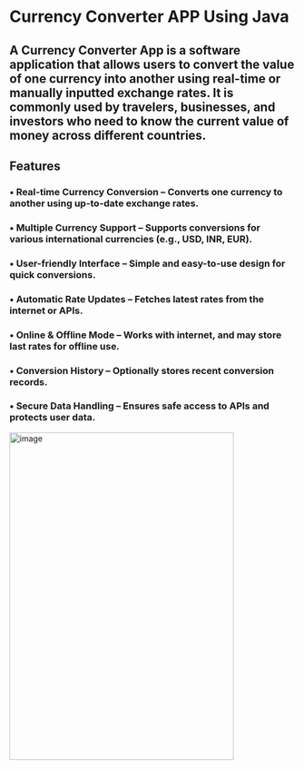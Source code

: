 # Currency Converter APP Using Java
## A Currency Converter App is a software application that allows users to convert the value of one currency into another using real-time or manually inputted exchange rates. It is commonly used by travelers, businesses, and investors who need to know the current value of money across different countries.
## Features
### • Real-time Currency Conversion – Converts one currency to another using up-to-date exchange rates.
### • Multiple Currency Support – Supports conversions for various international currencies (e.g., USD, INR, EUR).
### • User-friendly Interface – Simple and easy-to-use design for quick conversions.
### • Automatic Rate Updates – Fetches latest rates from the internet or APIs.
### • Online & Offline Mode – Works with internet, and may store last rates for offline use.
### • Conversion History – Optionally stores recent conversion records.
### • Secure Data Handling – Ensures safe access to APIs and protects user data.

<img width="395" height="577" alt="image" src="https://github.com/user-attachments/assets/a7469e05-327d-4ae1-b416-e72e08e78e47" />
